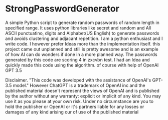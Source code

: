# StrongPasswordGenerator
A simple Python script to generate random passwords of random length in  specified range. It uses python libraries like secret and random and All ASCII punctuatino, digits and Alphabet(US English) to generate passwords and avoids clustering and adjacant repetition.
I am a python enthusiast and I write code. I however prefer Ideas more than the implementation itself. this project came out unplanned and still is pretty awesome and is an example of how AI can do wonders if done in a more planned way.
The passwords generated by this code are scoring 4 in zxcvbn test.
I had an Idea and quickly made this code using the algorithm. of course with help of OpenAI GPT 3.5

Disclaimer.
"This code was developed with the assistance of OpenAI's GPT-3.5 model." However ChatGPT is a trademark of OpenAI inc and the published material doesn't represent the views of OpenAI and is published by the author without any warranty: explicit or implicit of any kind. You may use it as you please at your own risk. Under no circumstance are you to hold the publisher or OpenAI or it's partners liable for any losses or damages of any kind arising our of use of the published material
